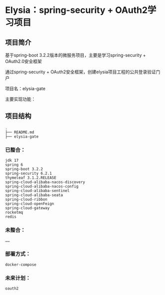 # Elysia：spring-security + OAuth2学习项目

## 项目简介
<p>基于spring-boot 3.2.2版本的微服务项目，主要是学习spring-security + OAuth2.0安全框架</p>
<p>通过spring-security + OAuth2安全框架，创建elysia项目工程的公共登录验证门户</p>
<p>项目名：elysia-gate</p>
<p>主要实现功能：
</p>

## 项目结构
```
.
├── README.md
├── elysia-gate
```

### 已整合：
```
jdk 17
spring 6
spring-boot 3.2.2
spring-security 6.2.1
thymeleaf 3.1.2.RELEASE
spring-cloud-alibaba-nacos-discovery
spring-cloud-alibaba-nacos-config
spring-cloud-alibaba-sentinel
spring-cloud-alibaba-seata
spring-cloud-ribbon
spring-cloud-openFeign
spring-cloud-gateway
rocketmq
redis
```

### 未整合：
```
……
```

### 部署方式：
```
docker-compose
```

### 未来计划：
```
oauth2
```